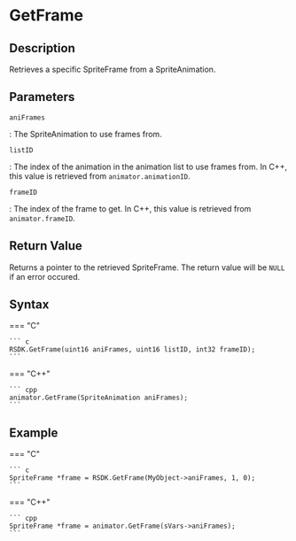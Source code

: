 # GetFrame

## Description
Retrieves a specific SpriteFrame from a SpriteAnimation.

## Parameters
`aniFrames`

:   The SpriteAnimation to use frames from.

`listID`

:   The index of the animation in the animation list to use frames from. In C++, this value is retrieved from `animator.animationID`.

`frameID`

:   The index of the frame to get. In C++, this value is retrieved from `animator.frameID`.

## Return Value
Returns a pointer to the retrieved SpriteFrame. The return value will be `NULL` if an error occured.

## Syntax
=== "C"

	``` c
	RSDK.GetFrame(uint16 aniFrames, uint16 listID, int32 frameID);
	```

=== "C++"

	``` cpp
	animator.GetFrame(SpriteAnimation aniFrames);
	```

## Example
=== "C"

	``` c
	SpriteFrame *frame = RSDK.GetFrame(MyObject->aniFrames, 1, 0);
	```

=== "C++"

	``` cpp
	SpriteFrame *frame = animator.GetFrame(sVars->aniFrames);
	```